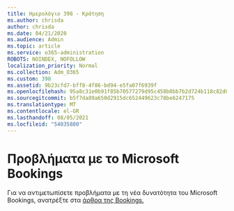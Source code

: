 ```yaml
---
title: Ημερολόγιο 398 - Κράτηση
ms.author: chrisda
author: chrisda
ms.date: 04/21/2020
ms.audience: Admin
ms.topic: article
ms.service: o365-administration
ROBOTS: NOINDEX, NOFOLLOW
localization_priority: Normal
ms.collection: Adm_O365
ms.custom: 398
ms.assetid: 9b23cfd7-bff8-4f86-bd94-e5fa07f6939f
ms.openlocfilehash: 95a8c31e0b91f85b70577279d95c458b0bb7b2d724b118c82d09fe96f09f78d2
ms.sourcegitcommit: b5f7da89a650d2915dc652449623c78be6247175
ms.translationtype: MT
ms.contentlocale: el-GR
ms.lasthandoff: 08/05/2021
ms.locfileid: "54035880"
---
```

# <a name="issues-with-microsoft-bookings"></a>Προβλήματα με το Microsoft Bookings

Για να αντιμετωπίσετε προβλήματα με τη νέα δυνατότητα του Microsoft Bookings, ανατρέξτε στα [άρθρα της Bookings.](https://docs.microsoft.com/microsoft-365/bookings/bookings-faq)
